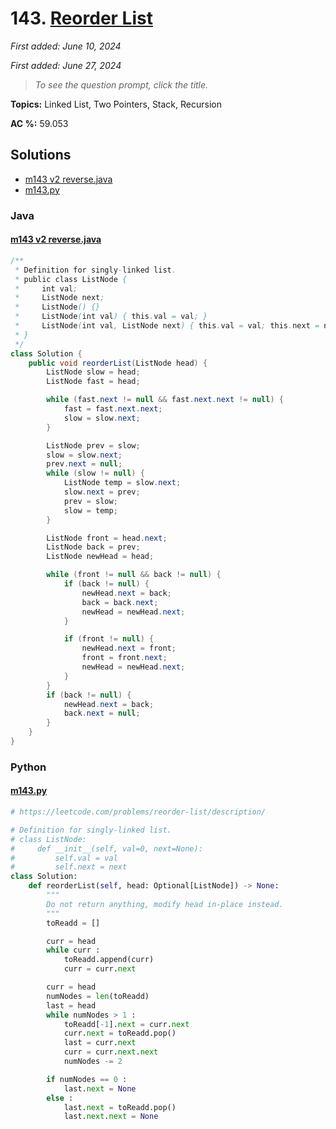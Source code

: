 # 143. [Reorder List](<https://leetcode.com/problems/reorder-list>)

*First added: June 10, 2024*

*First added: June 27, 2024*


> *To see the question prompt, click the title.*

**Topics:** Linked List, Two Pointers, Stack, Recursion

**AC %:** 59.053


## Solutions

- [m143 v2 reverse.java](<../my-submissions/m143 v2 reverse.java>)
- [m143.py](<../my-submissions/m143.py>)
### Java
#### [m143 v2 reverse.java](<../my-submissions/m143 v2 reverse.java>)
```Java
/**
 * Definition for singly-linked list.
 * public class ListNode {
 *     int val;
 *     ListNode next;
 *     ListNode() {}
 *     ListNode(int val) { this.val = val; }
 *     ListNode(int val, ListNode next) { this.val = val; this.next = next; }
 * }
 */
class Solution {
    public void reorderList(ListNode head) {
        ListNode slow = head;
        ListNode fast = head;

        while (fast.next != null && fast.next.next != null) {
            fast = fast.next.next;
            slow = slow.next;
        }

        ListNode prev = slow;
        slow = slow.next;
        prev.next = null;
        while (slow != null) {
            ListNode temp = slow.next;
            slow.next = prev;
            prev = slow;
            slow = temp;
        }

        ListNode front = head.next;
        ListNode back = prev;
        ListNode newHead = head;

        while (front != null && back != null) {
            if (back != null) {
                newHead.next = back;
                back = back.next;
                newHead = newHead.next;
            }

            if (front != null) {
                newHead.next = front;
                front = front.next;
                newHead = newHead.next;
            }
        }
        if (back != null) {
            newHead.next = back;
            back.next = null;
        }
    }
}
```

### Python
#### [m143.py](<../my-submissions/m143.py>)
```Python
# https://leetcode.com/problems/reorder-list/description/

# Definition for singly-linked list.
# class ListNode:
#     def __init__(self, val=0, next=None):
#         self.val = val
#         self.next = next
class Solution:
    def reorderList(self, head: Optional[ListNode]) -> None:
        """
        Do not return anything, modify head in-place instead.
        """
        toReadd = []

        curr = head
        while curr :
            toReadd.append(curr)
            curr = curr.next

        curr = head
        numNodes = len(toReadd)
        last = head
        while numNodes > 1 :
            toReadd[-1].next = curr.next
            curr.next = toReadd.pop()
            last = curr.next
            curr = curr.next.next
            numNodes -= 2

        if numNodes == 0 :
            last.next = None
        else :
            last.next = toReadd.pop()
            last.next.next = None
```

